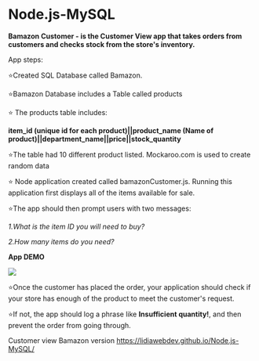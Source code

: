 # Node.js-MySQL
 **Bamazon Customer - is the  Customer View app that takes orders from customers and checks stock from the store's inventory.** 
 
  App steps:
 
:star:Created SQL Database called Bamazon.

:star:Bamazon Database includes a Table called products

:star: The products table includes:
 
 **item_id (unique id for each product)||product_name (Name of product)||department_name||price||stock_quantity**
 
:star:The table had 10 different product listed. Mockaroo.com is used to create random data

:star: Node application created called bamazonCustomer.js. Running this application  first displays all of the items available for   sale. 

:star:The app should then prompt users with two messages:
 
  *1.What is the item ID you will need to buy?* 
  
  *2.How many items do you need?*
  
  **App DEMO**
  
  ![](demobamazon.gif)




:star:Once the customer has placed the order, your application should check if your store has enough of the product to meet the customer's request.



:star:If not, the app should log a phrase like **Insufficient quantity!**, and then prevent the order from going through.

Customer view Bamazon version https://lidiawebdev.github.io/Node.js-MySQL/














